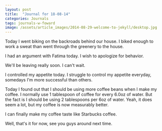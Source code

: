 ```yaml
---
layout: post
title:  "Journal for 18-08-14"
categories: Journals
tags: journals-w-foward
image: /assets/article_images/2014-08-29-welcome-to-jekyll/desktop.jpg
---
```




Today I went biking on the backroads behind our house. I biked enough to work a sweat than went through the greenery to the house.

I had an argument with Fatima today. I wish to apologize for behavior.

We'll be leaving really soon. I can't wait.

I controlled my appetite today. I struggle to control my appetite everyday, somedays I'm more successful than others.

Today I found out that I should be using more coffee beans when I make my coffee. I normally use 1 tablespoon of coffee for every 6.0oz of water. But the fact is I should be using 2 tablespoons per 6oz of water. Yeah, it does seem a lot, but my coffee is now measurably better.

I can finally make my coffee taste like Starbucks coffee.

Well, that's it for now, see you guys around next time.